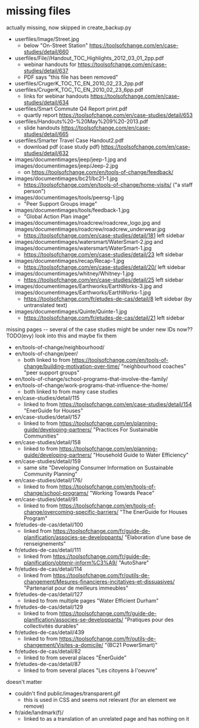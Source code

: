 # missing files

actually missing, now skipped in create_backup.py

* userfiles/Image/Street.jpg
  * below "On-Street Station" https://toolsofchange.com/en/case-studies/detail/660
* userfiles/File//Handout_TOC_Highlights_2012_03_01_2pp.pdf
  * webinar handouts for https://toolsofchange.com/en/case-studies/detail/637
  * PDF says "this file has been removed"
* userfiles/CrugerK_TOC_TC_EN_2010_02_23_2pp.pdf
* userfiles/CrugerK_TOC_TC_EN_2010_02_23_6pp.pdf
  * links for webinar handouts https://toolsofchange.com/en/case-studies/detail/634
* userfiles/Smart Commute Q4 Report print.pdf
  * quartly report https://toolsofchange.com/en/case-studies/detail/653
* userfiles/Handouts%20-%20May%209%20-2013.pdf
  * slide handouts https://toolsofchange.com/en/case-studies/detail/665
* userfiles/Smarter Travel Case Handout2.pdf
  * download pdf (case study pdf) https://toolsofchange.com/en/case-studies/detail/632
* images/documentimages/jeep/jeep-1.jpg and images/documentimages/jeep/Jeep-2.jpg
  * on https://toolsofchange.com/en/tools-of-change/feedback/
* images/documentimages/bc21/bc21-1.jpg
  * https://toolsofchange.com/en/tools-of-change/home-visits/ ("a staff person")
* images/documentimages/tools/peersg-1.jpg
  *  "Peer Support Groups image"
* images/documentimages/tools/feedback-1.jpg
  * "Global Action Plan image"
* images/documentimages/roadcrew/roadcrew_logo.jpg and images/documentimages/roadcrew/roadcrew_underwear.jpg
  * https://toolsofchange.com/en/case-studies/detail/181 left sidebar
* images/documentimages/watersmart/WaterSmart-2.jpg and images/documentimages/watersmart/WaterSmart-1.jpg
  * https://toolsofchange.com/en/case-studies/detail/23 left sidebar
* images/documentimages/recap/Recap-1.jpg
  * https://toolsofchange.com/en/case-studies/detail/20/ left sidebar
* images/documentimages/whitney/Whitney-1.jpg
  * https://toolsofchange.com/en/case-studies/detail/25 left sidebar
* images/documentimages/Earthworks/EarthWorks-3.jpg and images/documentimages/Earthworks/EarthWorks-1.jpg
  * https://toolsofchange.com/fr/etudes-de-cas/detail/8 left sidebar (by untranslated text)
* images/documentimages/Quinte/Quinte-1.jpg
  * https://toolsofchange.com/fr/etudes-de-cas/detail/21 left sidebar


missing pages -- several of the case studies might be under new IDs now?? TODO(evy) look into this and maybe fix them

* en/tools-of-change/neighbourhood/
* en/tools-of-change/peer/
  * both linked to from https://toolsofchange.com/en/tools-of-change/building-motivation-over-time/ "neighbourhood coaches" "peer support groups"
* en/tools-of-change/school-programs-that-involve-the-family/
* en/tools-of-change/work-programs-that-influence-the-home/
  * both linked to from many case studies
* en/case-studies/detail/115
  * linked to from https://toolsofchange.com/en/case-studies/detail/154 "EnerGuide for Houses"
* en/case-studies/detail/157
  * linked to from https://toolsofchange.com/en/planning-guide/developing-partners/ "Practices For Sustainable Communities"
* en/case-studies/detail/158
  * linked to from https://toolsofchange.com/en/planning-guide/developing-partners/ "Household Guide to Water Efficiency"
* en/case-studies/detail/159
  * same site "Developing Consumer Information on Sustainable Community Planning"
* en/case-studies/detail/176/
  * linked to from https://toolsofchange.com/en/tools-of-change/school-programs/ "Working Towards Peace"
* en/case-studies/detail/91
  * linked to from https://toolsofchange.com/en/tools-of-change/overcoming-specific-barriers/  "The EnerGuide for Houses Program"
* fr/etudes-de-cas/detail/100
  * linked from https://toolsofchange.com/fr/guide-de-planification/associes-se-developpants/ "Élaboration d’une base de renseignements"
* fr/etudes-de-cas/detail/111
  * linked from https://toolsofchange.com/fr/guide-de-planification/obtenir-inform%C3%A9/ "AutoShare"
* fr/etudes-de-cas/detail/114
  * linked from https://toolsofchange.com/fr/outils-de-changement/Mesures-financieres-incitatives-et-dissuasives/ "Partenariat pour de meilleurs immeubles"
* fr/etudes-de-cas/detail/127
  * linked to from multiple pages "Water Efficient Durham"
* fr/etudes-de-cas/detail/129
  * linked to from https://toolsofchange.com/fr/guide-de-planification/associes-se-developpants/ "Pratiques pour des collectivités durables"
* fr/etudes-de-cas/detail/439
  * linked to from https://toolsofchange.com/fr/outils-de-changement/Visites-a-domicile/ "(BC21 PowerSmart)"
* fr/etudes-de-cas/detail/82
  * linked to from several places "ÉnerGuide"
* fr/etudes-de-cas/detail/87
  * linked to from several places "Les citoyens à l'oeuvre"

doesn't matter

* couldn't find public/images/transparent.gif
  * this is used in CSS and seems not relevant (for an element we remove)
* fr/aide/landmark(f)/
  * linked to as a translation of an unrelated page and has nothing on it